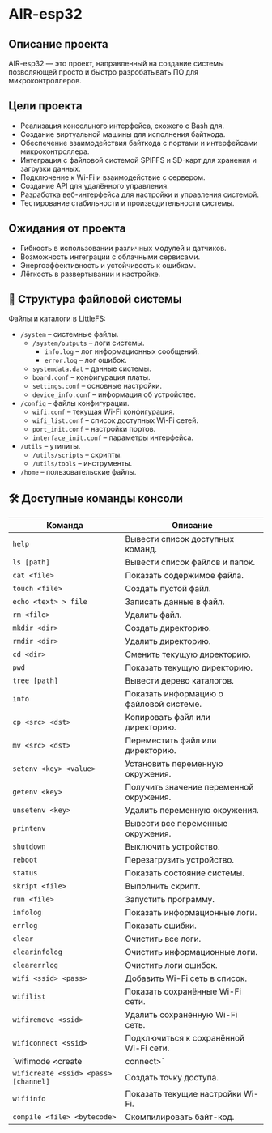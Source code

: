 # AIR-esp32

## Описание проекта
AIR-esp32 — это проект, направленный на создание системы позволяющей просто и быстро разробатывать ПО для микроконтроллеров.

## Цели проекта
- Реализация консольного интерфейса, схожего с Bash для.
- Создание виртуальной машины для исполнения байткода.
- Обеспечение взаимодействия байткода с портами и интерфейсами микроконтроллера.
- Интеграция с файловой системой SPIFFS и SD-карт для хранения и загрузки данных.
- Подключение к Wi-Fi и взаимодействие с сервером.
- Создание API для удалённого управления.
- Разработка веб-интерфейса для настройки и управления системой.
- Тестирование стабильности и производительности системы.

## Ожидания от проекта
- Гибкость в использовании различных модулей и датчиков.
- Возможность интеграции с облачными сервисами.
- Энергоэффективность и устойчивость к ошибкам.
- Лёгкость в развертывании и настройке.

## 📂 Структура файловой системы

Файлы и каталоги в LittleFS:
- `/system` – системные файлы.
  - `/system/outputs` – логи системы.
    - `info.log` – лог информационных сообщений.
    - `error.log` – лог ошибок.
  - `systemdata.dat` – данные системы.
  - `board.conf` – конфигурация платы.
  - `settings.conf` – основные настройки.
  - `device_info.conf` – информация об устройстве.
- `/config` – файлы конфигурации.
  - `wifi.conf` – текущая Wi-Fi конфигурация.
  - `wifi_list.conf` – список доступных Wi-Fi сетей.
  - `port_init.conf` – настройки портов.
  - `interface_init.conf` – параметры интерфейса.
- `/utils` – утилиты.
  - `/utils/scripts` – скрипты.
  - `/utils/tools` – инструменты.
- `/home` – пользовательские файлы.

## 🛠 Доступные команды консоли

| Команда            | Описание |
|--------------------|----------|
| `help`            | Вывести список доступных команд. |
| `ls [path]`       | Вывести список файлов и папок. |
| `cat <file>`      | Показать содержимое файла. |
| `touch <file>`    | Создать пустой файл. |
| `echo <text> > file` | Записать данные в файл. |
| `rm <file>`       | Удалить файл. |
| `mkdir <dir>`     | Создать директорию. |
| `rmdir <dir>`     | Удалить директорию. |
| `cd <dir>`        | Сменить текущую директорию. |
| `pwd`             | Показать текущую директорию. |
| `tree [path]`     | Вывести дерево каталогов. |
| `info`            | Показать информацию о файловой системе. |
| `cp <src> <dst>`  | Копировать файл или директорию. |
| `mv <src> <dst>`  | Переместить файл или директорию. |
| `setenv <key> <value>` | Установить переменную окружения. |
| `getenv <key>`    | Получить значение переменной окружения. |
| `unsetenv <key>`  | Удалить переменную окружения. |
| `printenv`        | Вывести все переменные окружения. |
| `shutdown`        | Выключить устройство. |
| `reboot`          | Перезагрузить устройство. |
| `status`          | Показать состояние системы. |
| `skript <file>`   | Выполнить скрипт. |
| `run <file>`      | Запустить программу. |
| `infolog`         | Показать информационные логи. |
| `errlog`         | Показать ошибки. |
| `clear`          | Очистить все логи. |
| `clearinfolog`   | Очистить информационные логи. |
| `clearerrlog`    | Очистить логи ошибок. |
| `wifi <ssid> <pass>` | Добавить Wi-Fi сеть в список. |
| `wifilist`        | Показать сохранённые Wi-Fi сети. |
| `wifiremove <ssid>` | Удалить сохранённую Wi-Fi сеть. |
| `wificonnect <ssid>` | Подключиться к сохранённой Wi-Fi сети. |
| `wifimode <create|connect>` | Установить режим работы Wi-Fi. |
| `wificreate <ssid> <pass> [channel]` | Создать точку доступа. |
| `wifiinfo`        | Показать текущие настройки Wi-Fi. |
| `compile <file> <bytecode>` | Скомпилировать байт-код. |


